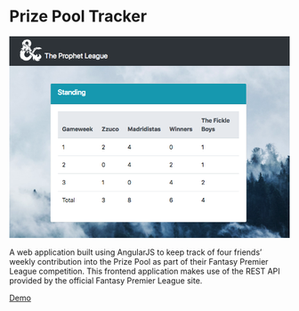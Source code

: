 # Prize Pool Tracker

![Prize Pool Tracker](prizePoolTracker.png)

A web application built using AngularJS to keep track of four friends’ weekly contribution into the Prize Pool as part of their Fantasy Premier League competition. This frontend application makes use of the REST API provided by the official Fantasy Premier League site. 

[Demo](https://theprophetleague.herokuapp.com/)